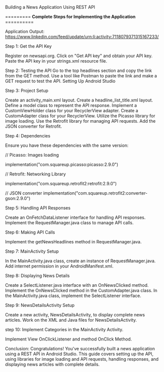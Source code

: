 Building a News Application Using REST API

=========  **Complete Steps for Implementing the Application**  ==========

Application Output: https://www.linkedin.com/feed/update/urn:li:activity:7118079371315167233/

Step 1: Get the API Key

Register on newsapi.org.
Click on "Get API key" and obtain your API key.
Paste the API key in your strings.xml resource file.

Step 2: Testing the API
Go to the top headlines section and copy the link from the GET method.
Use a tool like Postman to paste the link and make a GET request to test the API.
Setting Up Android Studio

Step 3: Project Setup

Create an activity_main.xml layout.
Create a headline_list_title.xml layout.
Define a model class to represent the API response.
Implement a CustomViewHolder class for your RecyclerView adapter.
Create a CustomAdapter class for your RecyclerView.
Utilize the Picasso library for image loading.
Use the Retrofit library for managing API requests.
Add the JSON converter for Retrofit.

Step 4: Dependencies

Ensure you have these dependencies with the same version:

// Picasso: Images loading

implementation("com.squareup.picasso:picasso:2.9.0")

// Retrofit: Networking Library

implementation("com.squareup.retrofit2:retrofit:2.9.0")

// JSON converter
implementation("com.squareup.retrofit2:converter-gson:2.9.0")

Step 5: Handling API Responses

Create an OnFetchDataListener interface for handling API responses.
Implement the RequestManager.java class to manage API calls.

Step 6: Making API Calls

Implement the getNewsHeadlines method in RequestManager.java.

Step 7: MainActivity Setup

In the MainActivity.java class, create an instance of RequestManager.java.
Add internet permission in your AndroidManifest.xml.

Step 8: Displaying News Details

Create a SelectListener.java interface with an OnNewsClicked method.
Implement the OnNewsClicked method in the CustomAdapter.java class.
In the MainActivity.java class, implement the SelectListener interface.

Step 9: NewsDetailsActivity Setup

Create a new activity, NewsDetailsActivity, to display complete news articles.
Work on the XML and Java files for NewsDetailsActivity.

step 10: Implement Categories in the MainActivity Activity.

Implement View OnClickListener and method OnClick Method.


Conclusion: Congratulations! You've successfully built a news application using a REST API in Android Studio. This guide covers setting up the API, using libraries for image loading and API requests, handling responses, and displaying news articles with complete details.
